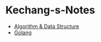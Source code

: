 # Kechang-s-Notes

- [Algorithm & Data Structure](https://github.com/kechangdev/Kechang-s-Algorithm-template)
- [Golang](https://github.com/kechangdev/Golang-Study-Notes)
